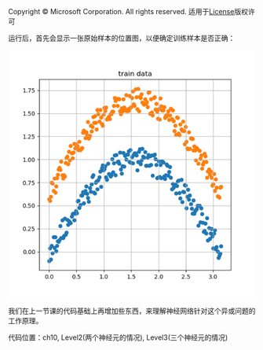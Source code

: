 Copyright © Microsoft Corporation. All rights reserved.
  适用于[License](https://github.com/Microsoft/ai-edu/blob/master/LICENSE.md)版权许可


运行后，首先会显示一张原始样本的位置图，以便确定训练样本是否正确：

<img src='../Images/10/sin_data.png'/>

我们在上一节课的代码基础上再增加些东西，来理解神经网络针对这个异或问题的工作原理。



代码位置：ch10, Level2(两个神经元的情况), Level3(三个神经元的情况)
